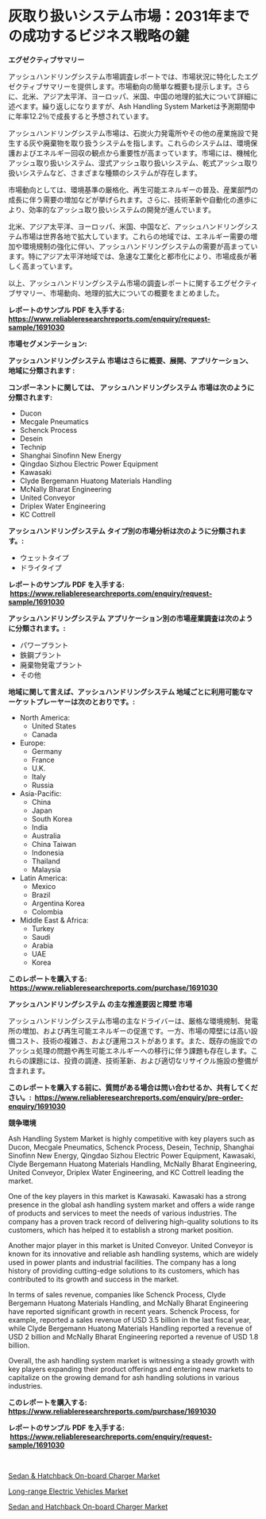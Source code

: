 <p><h1>灰取り扱いシステム市場：2031年までの成功するビジネス戦略の鍵</h1></p><p><strong>エグゼクティブサマリー</strong></p>
<p><p>アッシュハンドリングシステム市場調査レポートでは、市場状況に特化したエグゼクティブサマリーを提供します。市場動向の簡単な概要も提示します。さらに、北米、アジア太平洋、ヨーロッパ、米国、中国の地理的拡大について詳細に述べます。繰り返しになりますが、Ash Handling System Marketは予測期間中に年率12.2％で成長すると予想されています。</p><p>アッシュハンドリングシステム市場は、石炭火力発電所やその他の産業施設で発生する灰や廃棄物を取り扱うシステムを指します。これらのシステムは、環境保護およびエネルギー回収の観点から重要性が高まっています。市場には、機械化アッシュ取り扱いシステム、湿式アッシュ取り扱いシステム、乾式アッシュ取り扱いシステムなど、さまざまな種類のシステムが存在します。</p><p>市場動向としては、環境基準の厳格化、再生可能エネルギーの普及、産業部門の成長に伴う需要の増加などが挙げられます。さらに、技術革新や自動化の進歩により、効率的なアッシュ取り扱いシステムの開発が進んでいます。</p><p>北米、アジア太平洋、ヨーロッパ、米国、中国など、アッシュハンドリングシステム市場は世界各地で拡大しています。これらの地域では、エネルギー需要の増加や環境規制の強化に伴い、アッシュハンドリングシステムの需要が高まっています。特にアジア太平洋地域では、急速な工業化と都市化により、市場成長が著しく高まっています。</p><p>以上、アッシュハンドリングシステム市場の調査レポートに関するエグゼクティブサマリー、市場動向、地理的拡大についての概要をまとめました。</p></p>
<p><strong>レポートのサンプル PDF を入手する: <a href="https://www.reliableresearchreports.com/enquiry/request-sample/1691030">https://www.reliableresearchreports.com/enquiry/request-sample/1691030</a></strong></p>
<p><strong>市場セグメンテーション:</strong></p>
<p><strong> アッシュハンドリングシステム 市場はさらに概要、展開、アプリケーション、地域に分類されます :</strong></p>
<p><strong>コンポーネントに関しては、 アッシュハンドリングシステム 市場は次のように分類されます: &nbsp;</strong></p>
<p><ul><li>Ducon</li><li>Mecgale Pneumatics</li><li>Schenck Process</li><li>Desein</li><li>Technip</li><li>Shanghai Sinofinn New Energy</li><li>Qingdao Sizhou Electric Power Equipment</li><li>Kawasaki</li><li>Clyde Bergemann Huatong Materials Handling</li><li>McNally Bharat Engineering</li><li>United Conveyor</li><li>Driplex Water Engineering</li><li>KC Cottrell</li></ul></p>
<p><strong> アッシュハンドリングシステム タイプ別の市場分析は次のように分類されます。:</strong></p>
<p><ul><li>ウェットタイプ</li><li>ドライタイプ</li></ul></p>
<p><strong>レポートのサンプル PDF を入手する: &nbsp;<a href="https://www.reliableresearchreports.com/enquiry/request-sample/1691030">https://www.reliableresearchreports.com/enquiry/request-sample/1691030</a></strong></p>
<p><strong> アッシュハンドリングシステム アプリケーション別の市場産業調査は次のように分類されます。:</strong></p>
<p><ul><li>パワープラント</li><li>鉄鋼プラント</li><li>廃棄物発電プラント</li><li>その他</li></ul></p>
<p><strong>地域に関して言えば、アッシュハンドリングシステム 地域ごとに利用可能なマーケットプレーヤーは次のとおりです。:</strong></p>
<p><ul>
    <li>
        North America:
        <ul>
            <li>United States</li>
            <li>Canada</li>
        </ul>
    </li>
    <li>
        Europe:
        <ul>
            <li>Germany</li>
            <li>France</li>
            <li>U.K.</li>
            <li>Italy</li>
            <li>Russia</li>
        </ul>
    </li>
    <li>
        Asia-Pacific:
        <ul>
            <li>China</li>
            <li>Japan</li>
            <li>South Korea</li>
            <li>India</li>
            <li>Australia</li>
            <li>China Taiwan</li>
            <li>Indonesia</li>
            <li>Thailand</li>
            <li>Malaysia</li>
        </ul>
    </li>
    <li>
        Latin America:
        <ul>
            <li>Mexico</li>
            <li>Brazil</li>
            <li>Argentina Korea</li>
            <li>Colombia</li>
        </ul>
    </li>
    <li>
        Middle East & Africa:
        <ul>
            <li>Turkey</li>
            <li>Saudi</li>
            <li>Arabia</li>
            <li>UAE</li>
            <li>Korea</li>
        </ul>
    </li>
    </ul></p>
<p><strong>このレポートを購入する: &nbsp;<a href="https://www.reliableresearchreports.com/purchase/1691030">https://www.reliableresearchreports.com/purchase/1691030</a></strong></p>
<p><strong>アッシュハンドリングシステム の主な推進要因と障壁 市場</strong></p>
<p><p>アッシュハンドリングシステム市場の主なドライバーは、厳格な環境規制、発電所の増加、および再生可能エネルギーの促進です。一方、市場の障壁には高い設備コスト、技術の複雑さ、および運用コストがあります。また、既存の施設でのアッシュ処理の問題や再生可能エネルギーへの移行に伴う課題も存在します。これらの課題には、投資の調達、技術革新、および適切なリサイクル施設の整備が含まれます。</p></p>
<p><strong>このレポートを購入する前に、質問がある場合は問い合わせるか、共有してください。:&nbsp; <a href="https://www.reliableresearchreports.com/enquiry/pre-order-enquiry/1691030">https://www.reliableresearchreports.com/enquiry/pre-order-enquiry/1691030</a></strong></p>
<p><strong>競争環境</strong></p>
<p><p>Ash Handling System Market is highly competitive with key players such as Ducon, Mecgale Pneumatics, Schenck Process, Desein, Technip, Shanghai Sinofinn New Energy, Qingdao Sizhou Electric Power Equipment, Kawasaki, Clyde Bergemann Huatong Materials Handling, McNally Bharat Engineering, United Conveyor, Driplex Water Engineering, and KC Cottrell leading the market.</p><p>One of the key players in this market is Kawasaki. Kawasaki has a strong presence in the global ash handling system market and offers a wide range of products and services to meet the needs of various industries. The company has a proven track record of delivering high-quality solutions to its customers, which has helped it to establish a strong market position.</p><p>Another major player in this market is United Conveyor. United Conveyor is known for its innovative and reliable ash handling systems, which are widely used in power plants and industrial facilities. The company has a long history of providing cutting-edge solutions to its customers, which has contributed to its growth and success in the market.</p><p>In terms of sales revenue, companies like Schenck Process, Clyde Bergemann Huatong Materials Handling, and McNally Bharat Engineering have reported significant growth in recent years. Schenck Process, for example, reported a sales revenue of USD 3.5 billion in the last fiscal year, while Clyde Bergemann Huatong Materials Handling reported a revenue of USD 2 billion and McNally Bharat Engineering reported a revenue of USD 1.8 billion.</p><p>Overall, the ash handling system market is witnessing a steady growth with key players expanding their product offerings and entering new markets to capitalize on the growing demand for ash handling solutions in various industries.</p></p>
<p><strong>このレポートを購入する: &nbsp; <a href="https://www.reliableresearchreports.com/purchase/1691030">https://www.reliableresearchreports.com/purchase/1691030</a></strong></p>
<p><strong>レポートのサンプル PDF を入手する: &nbsp;<a href="https://www.reliableresearchreports.com/enquiry/request-sample/1691030">https://www.reliableresearchreports.com/enquiry/request-sample/1691030</a></strong><strong></strong></p>
<p>&nbsp;</p>
<p><p><a href="https://view.publitas.com/reportprime-1/sedan-hatchback-on-board-charger-market-research-report-reveals-the-latest-trends-and-opportunities-of-this-market-for-period-from-2023-2030/">Sedan & Hatchback On-board Charger Market</a></p><p><a href="https://view.publitas.com/reportprime-1/long-range-electric-vehicles-market-size-and-examines-its-market-scope-with-a-primary-focus-on-growth-opportunities-and-forecasted-trends-spanning-from-2023-to-2030/">Long-range Electric Vehicles Market</a></p><p><a href="https://view.publitas.com/reportprime-1/sedan-and-hatchback-on-board-charger-market-analysis-examines-its-scope-on-growth-opportunities-and-forecasted-trends-spanning-from-2023-to-2030/">Sedan and Hatchback On-board Charger Market</a></p></p>